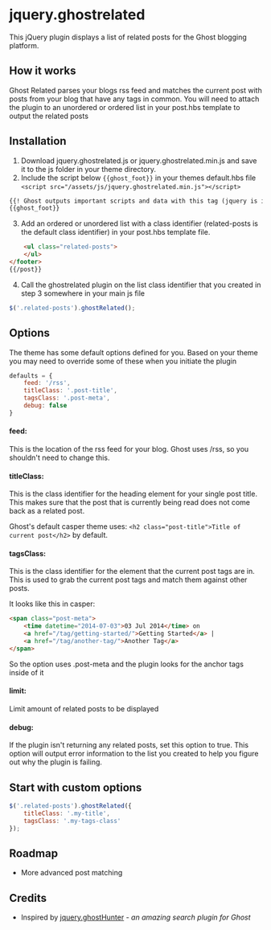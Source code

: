 jquery.ghostrelated
===================

This jQuery plugin displays a list of related posts for the Ghost blogging platform. 

## How it works

Ghost Related parses your blogs rss feed and matches the current post with posts from your blog that have any tags in common. You will need to attach the plugin to an unordered or ordered list in your post.hbs template to output the related posts

## Installation

1. Download jquery.ghostrelated.js or jquery.ghostrelated.min.js and save it to the js folder in your theme directory.
2. Include the script below `{{ghost_foot}}` in your themes default.hbs file `<script src="/assets/js/jquery.ghostrelated.min.js"></script>`
```html
{{! Ghost outputs important scripts and data with this tag (jquery is included in ghost_foot) }}
{{ghost_foot}}
```

<script type="text/javascript" src="/assets/js/main.js"></script>
<script type="text/javascript" src="/assets/js/ghostrelated.min.js"></script>

3. Add an ordered or unordered list with a class identifier (related-posts is the default class identifier) in your post.hbs template file. 
```html
    <ul class="related-posts">
    </ul>
</footer>
{{/post}}
```
        
4. Call the ghostrelated plugin on the list class identifier that you created in step 3 somewhere in your main js file
```javascript
$('.related-posts').ghostRelated();
```
        

## Options
The theme has some default options defined for you. Based on your theme you may need to override some of these when you initiate the plugin
```javascript
defaults = {
    feed: '/rss',
    titleClass: '.post-title',
    tagsClass: '.post-meta',
    debug: false
}
```
            
#### feed:
This is the location of the rss feed for your blog. Ghost uses /rss, so you shouldn't need to change this.

#### titleClass:
This is the class identifier for the heading element for your single post title. This makes sure that the post that is currently being read does not come back as a related post.

Ghost's default casper theme uses: `<h2 class="post-title">Title of current post</h2>` by default.

#### tagsClass: 
This is the class identifier for the element that the current post tags are in. This is used to grab the current post tags and match them against other posts.

It looks like this in casper: 
```html
<span class="post-meta">
    <time datetime="2014-07-03">03 Jul 2014</time> on 
    <a href="/tag/getting-started/">Getting Started</a> | 
    <a href="/tag/another-tag/">Another Tag</a>
</span>
```
        
So the option uses .post-meta and the plugin looks for the anchor tags inside of it

#### limit:

Limit amount of related posts to be displayed

#### debug:

If the plugin isn't returning any related posts, set this option to true. This option will output error information to the list you created to help you figure out why the plugin is failing.

## Start with custom options

```javascript
$('.related-posts').ghostRelated({
    titleClass: '.my-title',
    tagsClass: '.my-tags-class'
});
```
            
            
## Roadmap
* More advanced post matching

## Credits
* Inspired by [jquery.ghostHunter](https://github.com/i11ume/ghostHunter) - *an amazing search plugin for Ghost* 